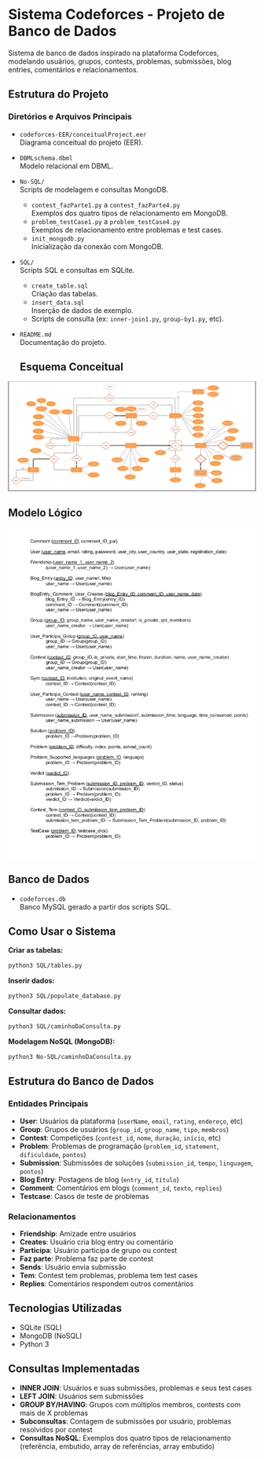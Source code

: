 # Sistema Codeforces - Projeto de Banco de Dados

Sistema de banco de dados inspirado na plataforma Codeforces, modelando usuários, grupos, contests, problemas, submissões, blog entries, comentários e relacionamentos.

## Estrutura do Projeto

### Diretórios e Arquivos Principais

- `codeforces-EER/conceitualProject.eer`  
  Diagrama conceitual do projeto (EER).
- `DBMLschema.dbml`  
  Modelo relacional em DBML.
- `No-SQL/`  
  Scripts de modelagem e consultas MongoDB.
  - `contest_fazParte1.py` a `contest_fazParte4.py`  
    Exemplos dos quatro tipos de relacionamento em MongoDB.
  - `problem_testCase1.py` a `problem_testCase4.py`  
    Exemplos de relacionamento entre problemas e test cases.
  - `init_mongodb.py`  
    Inicialização da conexão com MongoDB.
- `SQL/`  
  Scripts SQL e consultas em SQLite.
  - `create_table.sql`  
    Criação das tabelas.
  - `insert_data.sql`  
    Inserção de dados de exemplo.
  - Scripts de consulta (ex: `inner-join1.py`, `group-by1.py`, etc).
- `README.md`  
  Documentação do projeto.

  ## Esquema Conceitual

![Esquema Conceitual do Projeto](codeforces-EER/Conceitual.png)

  ## Modelo Lógico

![Modelo Lógico do projeto](modelo%20logico/Logico.png)

## Banco de Dados

- `codeforces.db`  
  Banco MySQL gerado a partir dos scripts SQL.

## Como Usar o Sistema

**Criar as tabelas:**
```sh
python3 SQL/tables.py
```

**Inserir dados:**
```sh
python3 SQL/populate_database.py
```

**Consultar dados:**
```sh
python3 SQL/caminhoDaConsulta.py
```

**Modelagem NoSQL (MongoDB):**
```sh
python3 No-SQL/caminhoDaConsulta.py
```

## Estrutura do Banco de Dados

### Entidades Principais

- **User**: Usuários da plataforma (`userName`, `email`, `rating`, `endereço`, etc)
- **Group**: Grupos de usuários (`group_id`, `group_name`, `tipo`, `membros`)
- **Contest**: Competições (`contest_id`, `nome`, `duração`, `início`, etc)
- **Problem**: Problemas de programação (`problem_id`, `statement`, `dificuldade`, `pontos`)
- **Submission**: Submissões de soluções (`submission_id`, `tempo`, `linguagem`, `pontos`)
- **Blog Entry**: Postagens de blog (`entry_id`, `título`)
- **Comment**: Comentários em blogs (`comment_id`, `texto`, `replies`)
- **Testcase**: Casos de teste de problemas

### Relacionamentos

- **Friendship**: Amizade entre usuários
- **Creates**: Usuário cria blog entry ou comentário
- **Participa**: Usuário participa de grupo ou contest
- **Faz parte**: Problema faz parte de contest
- **Sends**: Usuário envia submissão
- **Tem**: Contest tem problemas, problema tem test cases
- **Replies**: Comentários respondem outros comentários

## Tecnologias Utilizadas

- SQLite (SQL)
- MongoDB (NoSQL)
- Python 3

## Consultas Implementadas

- **INNER JOIN**: Usuários e suas submissões, problemas e seus test cases
- **LEFT JOIN**: Usuários sem submissões
- **GROUP BY/HAVING**: Grupos com múltiplos membros, contests com mais de X problemas
- **Subconsultas**: Contagem de submissões por usuário, problemas resolvidos por contest
- **Consultas NoSQL**: Exemplos dos quatro tipos de relacionamento (referência, embutido, array de referências, array embutido)